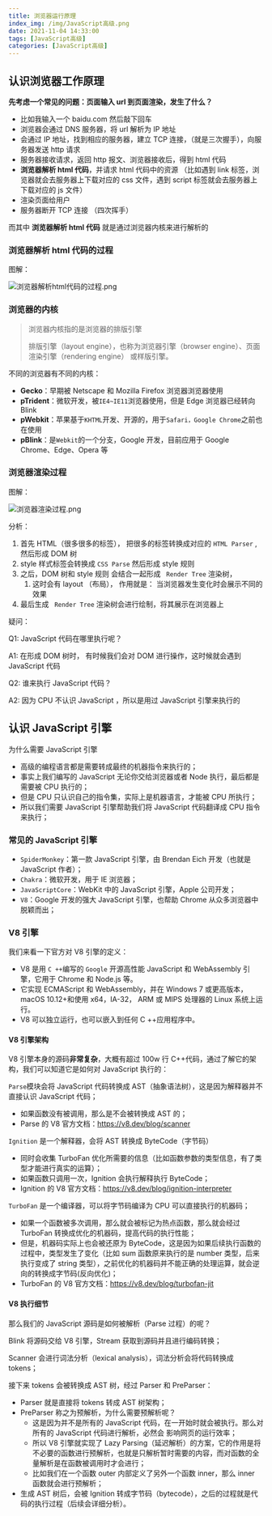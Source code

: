 ```yaml
---
title: 浏览器运行原理
index_img: /img/JavaScript高级.png
date: 2021-11-04 14:33:00
tags: [JavaScript高级]
categories: [JavaScript高级]
---
```


## 认识浏览器工作原理

**先考虑一个常见的问题：页面输入 url 到页面渲染，发生了什么？**

- 比如我输入一个 baidu.com 然后敲下回车
- 浏览器会通过 DNS 服务器，将 url 解析为 IP 地址
- 会通过 IP 地址，找到相应的服务器，建立 TCP 连接，（就是三次握手），向服务器发送 http 请求
- 服务器接收请求，返回 http 报文、浏览器接收后，得到 html 代码
- **浏览器解析 html 代码**，并请求 html 代码中的资源 （比如遇到 link 标签，浏览器就会去服务器上下载对应的 css 文件，遇到 script 标签就会去服务器上下载对应的 js 文件）
- 渲染页面给用户
- 服务器断开 TCP 连接 （四次挥手）

而其中 **浏览器解析 html 代码** 就是通过浏览器内核来进行解析的

### 浏览器解析 html 代码的过程

图解：

![浏览器解析html代码的过程.png](https://p6-juejin.byteimg.com/tos-cn-i-k3u1fbpfcp/f5bd55a4f288495b88245fa9ef4dbbb0~tplv-k3u1fbpfcp-watermark.image?)

### 浏览器的内核

> 浏览器内核指的是浏览器的排版引擎
>
> 排版引擎（layout engine），也称为浏览器引擎（browser engine）、页面渲染引擎（rendering engine）
> 或样版引擎。

不同的浏览器有不同的内核：

- **Gecko**：早期被 Netscape 和 Mozilla Firefox 浏览器浏览器使用
- **pTrident**：微软开发，被`IE4~IE11`浏览器使用，但是 Edge 浏览器已经转向 Blink
- **pWebkit**：苹果基于`KHTML`开发、开源的，用于`Safari，Google Chrome`之前也在使用
- **pBlink**：是`Webkit`的一个分支，Google 开发，目前应用于 Google Chrome、Edge、Opera 等

### 浏览器渲染过程

图解：

![浏览器渲染过程.png](https://p1-juejin.byteimg.com/tos-cn-i-k3u1fbpfcp/b0a2dec88c0641b9b380d8861b789ac7~tplv-k3u1fbpfcp-watermark.image?)

分析：

1. 首先 HTML（很多很多的标签）， 把很多的标签转换成对应的 `HTML Parser` , 然后形成 DOM 树
2. style 样式标签会转换成 `CSS Parse` 然后形成 style 规则
3. 之后，DOM 树和 style 规则 会结合一起形成 ` Render Tree` 渲染树，
   1. 这时会有 layout （布局）， 作用就是： 当浏览器发生变化时会展示不同的效果
4. 最后生成 ` Render Tree` 渲染树会进行绘制，将其展示在浏览器上

疑问：

Q1: JavaScript 代码在哪里执行呢？

A1: 在形成 DOM 树时， 有时候我们会对 DOM 进行操作，这时候就会遇到 JavaScript 代码

Q2: 谁来执行 JavaScript 代码？

A2: 因为 CPU 不认识 JavaScript ，所以是用过 JavaScript 引擎来执行的

## 认识 JavaScript 引擎

为什么需要 JavaScript 引擎

- 高级的编程语言都是需要转成最终的机器指令来执行的；
- 事实上我们编写的 JavaScript 无论你交给浏览器或者 Node 执行，最后都是需要被 CPU 执行的；
- 但是 CPU 只认识自己的指令集，实际上是机器语言，才能被 CPU 所执行；
- 所以我们需要 JavaScript 引擎帮助我们将 JavaScript 代码翻译成 CPU 指令来执行；

### 常见的 JavaScript 引擎

- `SpiderMonkey`：第一款 JavaScript 引擎，由 Brendan Eich 开发（也就是 JavaScript 作者）；
- `Chakra`：微软开发，用于 IE 浏览器；
- `JavaScriptCore`：WebKit 中的 JavaScript 引擎，Apple 公司开发；
- `V8`：Google 开发的强大 JavaScript 引擎，也帮助 Chrome 从众多浏览器中脱颖而出；

### V8 引擎

我们来看一下官方对 V8 引擎的定义：

- V8 是用 `C ++`编写的 `Google` 开源高性能 JavaScript 和 WebAssembly 引擎，它用于 Chrome 和 Node.js 等。
- 它实现 ECMAScript 和 WebAssembly，并在 Windows 7 或更高版本，macOS 10.12+和使用 x64，IA-32， ARM 或 MIPS 处理器的 Linux 系统上运行。
- V8 可以独立运行，也可以嵌入到任何 C ++应用程序中。

#### V8 引擎架构

V8 引擎本身的源码**非常复杂**，大概有超过 100w 行 C++代码，通过了解它的架构，我们可以知道它是如何对 JavaScript 执行的：

`Parse`模块会将 JavaScript 代码转换成 AST（抽象语法树），这是因为解释器并不直接认识 JavaScript 代码；

- 如果函数没有被调用，那么是不会被转换成 AST 的；
- Parse 的 V8 官方文档：https://v8.dev/blog/scanner

`Ignition` 是一个解释器，会将 AST 转换成 ByteCode（字节码）

- 同时会收集 TurboFan 优化所需要的信息（比如函数参数的类型信息，有了类型才能进行真实的运算）；
- 如果函数只调用一次，Ignition 会执行解释执行 ByteCode；
- Ignition 的 V8 官方文档：https://v8.dev/blog/ignition-interpreter

`TurboFan` 是一个编译器，可以将字节码编译为 CPU 可以直接执行的机器码；

- 如果一个函数被多次调用，那么就会被标记为热点函数，那么就会经过 TurboFan 转换成优化的机器码，提高代码的执行性能；
- 但是，机器码实际上也会被还原为 ByteCode，这是因为如果后续执行函数的过程中，类型发生了变化（比如 sum 函数原来执行的是 number 类型，后来执行变成了 string 类型），之前优化的机器码并不能正确的处理运算，就会逆向的转换成字节码(反向优化)；
- TurboFan 的 V8 官方文档：https://v8.dev/blog/turbofan-jit

#### V8 执行细节

那么我们的 JavaScript 源码是如何被解析（Parse 过程）的呢？

Blink 将源码交给 V8 引擎，Stream 获取到源码并且进行编码转换；

Scanner 会进行词法分析（lexical analysis），词法分析会将代码转换成 tokens；

接下来 tokens 会被转换成 AST 树，经过 Parser 和 PreParser：

- Parser 就是直接将 tokens 转成 AST 树架构；
- PreParser 称之为预解析，为什么需要预解析呢？
  - 这是因为并不是所有的 JavaScript 代码，在一开始时就会被执行。那么对所有的 JavaScript 代码进行解析，必然会 影响网页的运行效率；
  - 所以 V8 引擎就实现了 Lazy Parsing（延迟解析）的方案，它的作用是将不必要的函数进行预解析，也就是只解析暂时需要的内容，而对函数的全量解析是在函数被调用时才会进行；
  - 比如我们在一个函数 outer 内部定义了另外一个函数 inner，那么 inner 函数就会进行预解析；
- 生成 AST 树后，会被 Ignition 转成字节码（bytecode），之后的过程就是代码的执行过程（后续会详细分析）。
